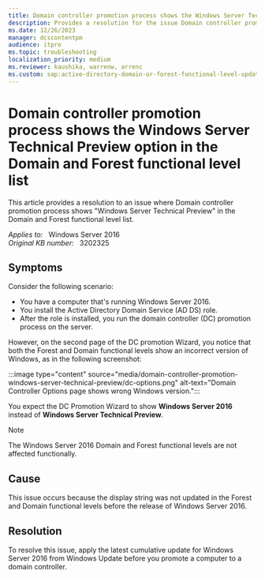 ```yaml
---
title: Domain controller promotion process shows the Windows Server Technical Preview option in the Domain and Forest functional level list
description: Provides a resolution for the issue Domain controller promotion process shows the Windows Server Technical Preview option in the Domain and Forest functional level list.
ms.date: 12/26/2023
manager: dcscontentpm
audience: itpro
ms.topic: troubleshooting
localization_priority: medium
ms.reviewer: kaushika, warrenw, arrenc
ms.custom: sap:active-directory-domain-or-forest-functional-level-updates, csstroubleshoot
---
```

# Domain controller promotion process shows the Windows Server Technical Preview option in the Domain and Forest functional level list

This article provides a resolution to an issue where Domain controller promotion process shows "Windows Server Technical Preview" in the Domain and Forest functional level list.

_Applies to:_ &nbsp; Windows Server 2016  
_Original KB number:_ &nbsp; 3202325

## Symptoms

Consider the following scenario:

- You have a computer that's running Windows Server 2016.
- You install the Active Directory Domain Service (AD DS) role.
- After the role is installed, you run the domain controller (DC) promotion process on the server.  

However, on the second page of the DC promotion Wizard, you notice that both the Forest and Domain functional levels show an incorrect version of Windows, as in the following screenshot:

:::image type="content" source="media/domain-controller-promotion-windows-server-technical-preview/dc-options.png" alt-text="Domain Controller Options page shows wrong Windows version.":::

You expect the DC Promotion Wizard to show **Windows Server 2016** instead of **Windows Server Technical Preview**.

> [!NOTE]
> The Windows Server 2016 Domain and Forest functional levels are not affected functionally.

## Cause

This issue occurs because the display string was not updated in the Forest and Domain functional levels before the release of Windows Server 2016.

## Resolution

To resolve this issue, apply the latest cumulative update for Windows Server 2016 from Windows Update before you promote a computer to a domain controller.
